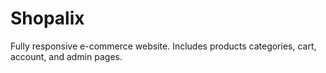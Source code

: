 # Shopalix
Fully responsive e-commerce website. Includes products categories, cart, account, and admin pages.
